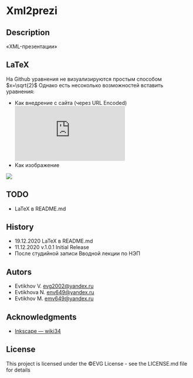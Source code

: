 # Xml2prezi
## Description
«XML-презентации»
## LaTeX
На Github уравнения не визуализируются простым способом $x=\sqrt{2}$
Однако есть несоколько возможностей вставить уравнения:
* Как внедрение с сайта (через URL Encoded)
![equation](https://latex.codecogs.com/gif.latex?e%5E%7Bi%20%5Cpi%7D%20%3D%20-1)
* Как изображение
<img src="https://render.githubusercontent.com/render/math?math=e^{i \pi} = -1">

## TODO
* LaTeX в README.md

## History
* 19.12.2020 LaTeX в README.md
* 11.12.2020  v.1.0.1   Initial Release
* После студийной записи Вводной лекции по НЭП
## Autors
<!-- Contributors names and contact info -->
* Evtikhov V. evg2002@yandex.ru
* Evtikhova N. env649@yandex.ru
* Evtikhov M. emv649@yandex.ru
## Acknowledgments
<!--Inspiration, code snippets, etc.-->
* [ Inkscape — wiki34](http://wiki.netev.mykeenetic.com/index.php/Inkscape)
## License
This project is licensed under the ©EVG License - see the LICENSE.md file for details
